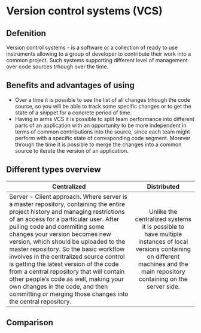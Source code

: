 # Version control systems (VCS)

## Defenition

Version control systems - is a software or a collection of ready to use instruments allowing to a group of developer to contribute their work into a common project. Such systems supporting different level of management over code sources trhough over the time.

## Benefits and advantages of using

- Over a time it is possible to see the list of all changes trhough the code source, so you will be able to track some specific changes or to get the state of a snippet for a concrete period of time.
- Having in arms VCS it is possible to split team performance into different parts of an application with an opportunity to be more independent in terms of common contributions into the source, since each team might perform with a specific state of corresponding code segment. Morever through the time it is possible to merge the changes into a common source to iterate the version of an application.

## Different types overview

| Centralized | Distributed |
| ------------- |:-------------:| 
| Server - Client approach. Where server is a master repository, containing the entire project history and managing restrictions of an access for a particular user. After pulling code and commiting some changes your version becomes new version, which should be uploaded to the master repository. So the basic workflow involves in the centralized source control is getting the latest version of the code from a central repository that will contain other people’s code as well, making your own changes in the code, and then committing or merging those changes into the central repository. | Unlike the centralized systems it is possible to have multiple instances of local versions containing on different machines and the main repository containing on the server side.

## Comparison
